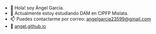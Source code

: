 - 👋 Hola! soy Ángel García.
- 🌱 Actualmente estoy estudiando DAM en CIPFP Mislata.
- 📫 Puedes contactarme por correo: angelgarcia23599@gmail.com
- 🔗 [angel.github.io](https://angelgarciagarcia.github.io/angel.github.io/inicio.html)

<!---
angelgarcia23599/angelgarcia23599 is a ✨ special ✨ repository because its `README.md` (this file) appears on your GitHub profile.
You can click the Preview link to take a look at your changes.
- 👀 I’m interested in ...
- 💞️ I’m looking to collaborate on ...
--->
